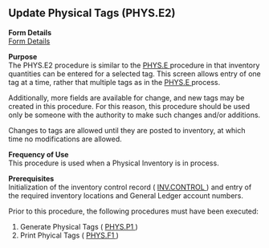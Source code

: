 ##  Update Physical Tags (PHYS.E2)

<PageHeader />

**Form Details**  
[ Form Details ](PHYS-E2-1/README.md)   

**Purpose**  
The PHYS.E2 procedure is similar to the [ PHYS.E ](../../../../rover/INV-OVERVIEW/INV-ENTRY/PHYS-E) procedure in that inventory quantities can be entered for a selected tag. This screen allows entry of one tag at a time, rather that multiple tags as in the [ PHYS.E ](../../../../rover/INV-OVERVIEW/INV-ENTRY/PHYS-E) process.   
  
Additionally, more fields are available for change, and new tags may be
created in this procedure. For this reason, this procedure should be used only
be someone with the authority to make such changes and/or additions.  
  
Changes to tags are allowed until they are posted to inventory, at which time
no modifications are allowed.

**Frequency of Use**  
This procedure is used when a Physical Inventory is in process.

**Prerequisites**  
Initialization of the inventory control record ( [ INV.CONTROL ](../../../../rover/AP-OVERVIEW/AP-ENTRY/AP-E/AP-E-2/INV-CONTROL) ) and entry of the required inventory locations and General Ledger account numbers.   
  
Prior to this procedure, the following procedures must have been executed:  
  
1) Generate Physical Tags ( [ PHYS.P1 ](../../../../rover/AP-OVERVIEW/AP-ENTRY/AP-E/AP-E-2/INV-CONTROL/INV-CONTROL-1/PHYS-P1) )   
2) Print Phyical Tags ( [ PHYS.F1 ](PHYS-F1/README.md) ) 

<badge text= "Version 8.10.57" vertical="middle" />

<PageFooter />